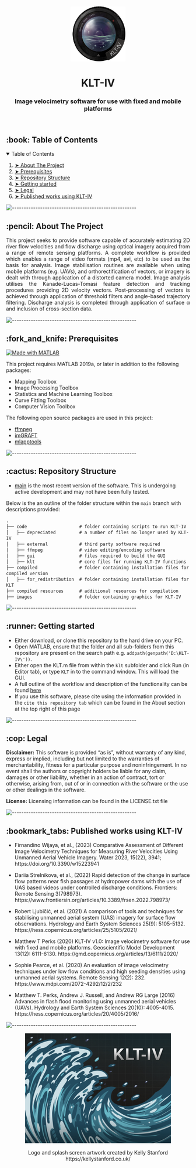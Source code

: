 <p align="center"> 
  <img src="images/KLT_icon.png" alt="KLT-IV Logo" width="150px" height="150px">
</p>
<h1 align="center"> KLT-IV </h1>
<h3 align="center"> Image velocimetry software for use with fixed and mobile platforms </h3>  

</br>

<!-- TABLE OF CONTENTS -->
<h2 id="table-of-contents"> :book: Table of Contents</h2>

<details open="open">
  <summary>Table of Contents</summary>
  <ol>
    <li><a href="#about-the-project"> ➤ About The Project</a></li>
    <li><a href="#prerequisites"> ➤ Prerequisites</a></li>
    <li><a href="#Repository Structure"> ➤ Repository Structure</a></li>
    <li><a href="#Getting started"> ➤ Getting started</a></li>
    <li><a href="#Legal"> ➤ Legal</a></li>
    <li><a href="#Published works using KLT-IV"> ➤ Published works using KLT-IV</a></li>
  </ol>
</details>

![-----------------------------------------------------](https://raw.githubusercontent.com/andreasbm/readme/master/assets/lines/aqua.png)

<!-- ABOUT THE PROJECT -->
<h2 id="about-the-project"> :pencil: About The Project</h2>

<p align="justify"> 
This project seeks to provide software capable of accurately estimating 2D river flow velocities and flow discharge using optical imagery acquired from a range of remote sensing platforms. A complete workflow is provided which enables a range of video formats (mp4, avi, etc) to be used as the basis for analysis. Image stabilisation routines are available when using mobile platforms (e.g. UAVs), and orthorectification of vectors, or imagery is dealt with through application of a distorted camera model. Image analysis utilises the Kanade-Lucas-Tomasi feature detection and tracking procedures providing 2D velocity vectors. Post-processing of vectors is achieved through application of threshold filters and angle-based trajectory filtering. Discharge analysis is completed through application of surface &alpha; and inclusion of cross-section data.
</p>

![-----------------------------------------------------](https://raw.githubusercontent.com/andreasbm/readme/master/assets/lines/aqua.png)

<!-- PREREQUISITES -->
<h2 id="prerequisites"> :fork_and_knife: Prerequisites</h2>

[![Made with MATLAB](https://img.shields.io/badge/Made%20with-MATLAB-orange?style=for-the-badge&logo=MATLAB)](https://www.mathworks.com/products/matlab.html) <br>

This project requires MATLAB 2019a, or later in addition to the following packages:
* Mapping Toolbox
* Image Processing Toolbox
* Statistics and Machine Learning Toolbox
* Curve Fitting Toolbox
* Computer Vision Toolbox

The following open source packages are used in this project:
* [ffmpeg](https://ffmpeg.org/)
* [imGRAFT](https://github.com/grinsted/ImGRAFT)
* [mlapptools](https://github.com/StackOverflowMATLABchat/mlapptools)

![-----------------------------------------------------](https://raw.githubusercontent.com/andreasbm/readme/master/assets/lines/aqua.png)

<!-- Repository Structure -->
<h2 id="Repository Structure"> :cactus: Repository Structure</h2>
<p align="justify"> 
  
* [main](https://github.com/CatchmentSci/KLT-IV/tree/main) is the most recent version of the software. This is undergoing active development and may not have been fully tested.

Below is the an outline of the folder structure within the `main` branch with descriptions provided:
</p>

    .
    ├── code                    # folder containing scripts to run KLT-IV
    │   ├── depreciated         # a number of files no longer used by KLT-IV
    │   ├── external            # third party software required
    │   ├── ffmpeg              # video editing/encoding software
    │   ├── gui                 # files required to build the GUI
    │   ├── klt                 # core files for running KLT-IV functions
    ├── compiled                # folder containing installation files for compiled version
    │   ├── for_redistribution  # folder containing installation files for KLT
    ├── compiled resources      # additional resources for compilation
    ├── images                  # folder containing graphics for KLT-IV
 
  
![-----------------------------------------------------](https://raw.githubusercontent.com/andreasbm/readme/master/assets/lines/aqua.png)

<!-- Getting Started -->
<h2 id="Getting started"> :runner: Getting started</h2>
<p align="justify"> 
  
* Either download, or clone this repository to the hard drive on your PC.
* Open MATLAB, ensure that the folder and all sub-folders from this repository are present on the search path e.g. `addpath(genpath('D:\KLT-IV\'))`.
* Either open the KLT.m file from within the `klt` subfolder and click Run (in Editor tab), or type `KLT` in to the command window. This will load the GUI.<br/>
* A full outline of the workflow and description of the functionality can be found [here](https://gmd.copernicus.org/articles/13/6111/2020/gmd-13-6111-2020.html)
* If you use this software, please cite using the information provided in the `cite this repository tab` which can be found in the About section at the top right of this page
</p>


![-----------------------------------------------------](https://raw.githubusercontent.com/andreasbm/readme/master/assets/lines/aqua.png)

<!-- Legal -->
<h2 id="Legal"> :cop: Legal</h2>

<p align="justify"> 
  
  **Disclaimer:** This software is provided “as is”, without warranty of any kind, express or implied, including but not limited to the warranties of merchantability, fitness for a particular purpose and noninfringement. In no event shall the authors or copyright holders be liable for any claim, damages or other liability, whether in an action of contract, tort or otherwise, arising from, out of or in connection with the software or the use or other dealings in the software. 

**License:** Licensing information can be found in the LICENSE.txt file
</p>


![-----------------------------------------------------](https://raw.githubusercontent.com/andreasbm/readme/master/assets/lines/aqua.png)
<!-- Published work using KLT-IV -->
<h2 id="Published works using KLT-IV"> :bookmark_tabs: Published works using KLT-IV</h2>

<ul>
  <li>
    <p>Firnandino Wijaya, et al., (2023) Comparative Assessment of Different Image Velocimetry Techniques for Measuring River Velocities Using Unmanned Aerial Vehicle Imagery. Water 2023, 15(22), 3941; https://doi.org/10.3390/w15223941
    </p>
  </li> 
  <li>
    <p>Dariia Strelnikova, et al., (2022) Rapid detection of the change in surface flow patterns near fish passages at hydropower dams with the use of UAS based videos under controlled discharge conditions. Frontiers: Remote Sensing 3(798973). https://www.frontiersin.org/articles/10.3389/frsen.2022.798973/
    </p>
  </li> 
  <li>
    <p>Robert Ljubičić, et al. (2021) A comparison of tools and techniques for stabilising unmanned aerial system (UAS) imagery for surface flow observations. Hydrology and Earth System Sciences 25(9): 5105-5132. https://hess.copernicus.org/articles/25/5105/2021/
    </p>
  </li>
  <li>
    <p>Matthew T Perks (2020) KLT-IV v1.0: Image velocimetry software for use with fixed and mobile platforms. Geoscientific Model Development 13(12):  6111-6130. https://gmd.copernicus.org/articles/13/6111/2020/
    </p>
  </li>  
  <li>
    <p>Sophie Pearce, et al. (2020) An evaluation of image velocimetry techniques under low flow conditions and high seeding densities using unmanned aerial systems. Remote Sensing 12(2): 232. https://www.mdpi.com/2072-4292/12/2/232
    </p>
  </li>      
  <li>
    <p>Matthew T. Perks, Andrew J. Russell, and Andrew RG Large (2016) Advances in flash flood monitoring using unmanned aerial vehicles (UAVs). Hydrology and Earth System Sciences 20(10): 4005-4015. https://hess.copernicus.org/articles/20/4005/2016/
    </p>
  </li>        
  </li>      
</ul>      

![-----------------------------------------------------](https://raw.githubusercontent.com/andreasbm/readme/master/assets/lines/aqua.png)

<p align="center"> 
  <img src="images/KLT_splash_screen.jpg" alt="KLT-IV Splash Screen" width="400px">
</p>
<p align="center"> 
  Logo and splash screen artwork created by Kelly Stanford https://kellystanford.co.uk/
</p>

